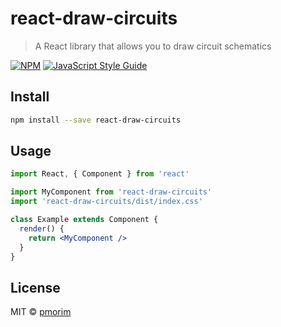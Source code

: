 # react-draw-circuits

> A React library that allows you to draw circuit schematics

[![NPM](https://img.shields.io/npm/v/react-draw-circuits.svg)](https://www.npmjs.com/package/react-draw-circuits) [![JavaScript Style Guide](https://img.shields.io/badge/code_style-standard-brightgreen.svg)](https://standardjs.com)

## Install

```bash
npm install --save react-draw-circuits
```

## Usage

```jsx
import React, { Component } from 'react'

import MyComponent from 'react-draw-circuits'
import 'react-draw-circuits/dist/index.css'

class Example extends Component {
  render() {
    return <MyComponent />
  }
}
```

## License

MIT © [pmorim](https://github.com/pmorim)
